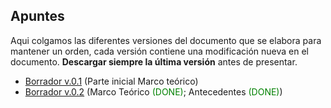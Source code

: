 ## Apuntes

Aqui colgamos las diferentes versiones del documento que se elabora para mantener un orden, cada versión contiene una modificación nueva en el documento. **Descargar siempre la última versión** antes de presentar.

- [Borrador v.0.1](https://drive.google.com/drive/folders/1zfUvbFW0Zo-JoMgEsrACB0G-qwHCpK54?usp=sharing) (Parte inicial Marco teórico)
- [Borrador v.0.2](https://drive.google.com/drive/folders/17ckoXObIpLjF9nrIA6GMpcVAbOc32XPH?usp=sharing) (Marco Teórico <span style="color:green">(DONE)</span>; Antecedentes <span style="color:green">(DONE)</span>)
